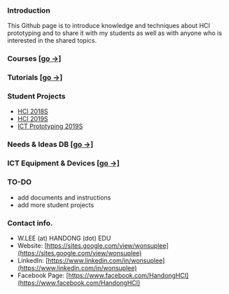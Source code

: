 ### Introduction

This Github page is to introduce knowledge and techniques about HCI prototyping and to share it with my students as well as with anyone who is interested in the shared topics.

### Courses [[go →]](Courses/README.md)
### Tutorials [[go →]](Tutorials/README.md)
### Student Projects
- [HCI 2018S](StudentProjects/HCI2018S/README.md)
- [HCI 2019S](StudentProjects/HCI2018S/README.md)
- [ICT Prototyping 2019S](StudentProjects/ICTprototyping2019S/README.md)

### Needs & Ideas DB [[go →]](ideas.md)
### ICT Equipment & Devices [[go →]](devices.md)


### TO-DO
- add documents and instructions
- add more student projects

### Contact info.
- W.LEE (at) HANDONG (dot) EDU
- Website: [https://sites.google.com/view/wonsuplee](https://sites.google.com/view/wonsuplee)
- LinkedIn: [https://www.linkedin.com/in/wonsuplee](https://www.linkedin.com/in/wonsuplee)
- Facebook Page: [https://www.facebook.com/HandongHCI](https://www.facebook.com/HandongHCI)